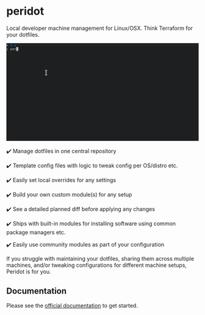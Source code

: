 # peridot

Local developer machine management for Linux/OSX. Think Terraform for your dotfiles.

![demo](demo.gif)

:heavy_check_mark: Manage dotfiles in one central repository

:heavy_check_mark: Template config files with logic to tweak config per OS/distro etc.

:heavy_check_mark: Easily set local overrides for any settings

:heavy_check_mark: Build your own custom module(s) for any setup

:heavy_check_mark: See a detailed planned diff before applying any changes

:heavy_check_mark: Ships with built-in modules for installing software using common package managers etc.

:heavy_check_mark: Easily use community modules as part of your configuration

If you struggle with maintaining your dotfiles, sharing them across multiple machines, and/or tweaking configurations for different machine setups, Peridot is for you.

## Documentation

Please see the [official documentation](https://www.liam-galvin.co.uk/peridot/guide) to get started.
